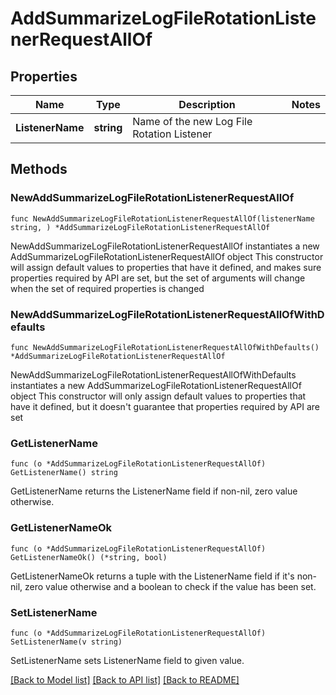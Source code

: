 # AddSummarizeLogFileRotationListenerRequestAllOf

## Properties

Name | Type | Description | Notes
------------ | ------------- | ------------- | -------------
**ListenerName** | **string** | Name of the new Log File Rotation Listener | 

## Methods

### NewAddSummarizeLogFileRotationListenerRequestAllOf

`func NewAddSummarizeLogFileRotationListenerRequestAllOf(listenerName string, ) *AddSummarizeLogFileRotationListenerRequestAllOf`

NewAddSummarizeLogFileRotationListenerRequestAllOf instantiates a new AddSummarizeLogFileRotationListenerRequestAllOf object
This constructor will assign default values to properties that have it defined,
and makes sure properties required by API are set, but the set of arguments
will change when the set of required properties is changed

### NewAddSummarizeLogFileRotationListenerRequestAllOfWithDefaults

`func NewAddSummarizeLogFileRotationListenerRequestAllOfWithDefaults() *AddSummarizeLogFileRotationListenerRequestAllOf`

NewAddSummarizeLogFileRotationListenerRequestAllOfWithDefaults instantiates a new AddSummarizeLogFileRotationListenerRequestAllOf object
This constructor will only assign default values to properties that have it defined,
but it doesn't guarantee that properties required by API are set

### GetListenerName

`func (o *AddSummarizeLogFileRotationListenerRequestAllOf) GetListenerName() string`

GetListenerName returns the ListenerName field if non-nil, zero value otherwise.

### GetListenerNameOk

`func (o *AddSummarizeLogFileRotationListenerRequestAllOf) GetListenerNameOk() (*string, bool)`

GetListenerNameOk returns a tuple with the ListenerName field if it's non-nil, zero value otherwise
and a boolean to check if the value has been set.

### SetListenerName

`func (o *AddSummarizeLogFileRotationListenerRequestAllOf) SetListenerName(v string)`

SetListenerName sets ListenerName field to given value.



[[Back to Model list]](../README.md#documentation-for-models) [[Back to API list]](../README.md#documentation-for-api-endpoints) [[Back to README]](../README.md)


